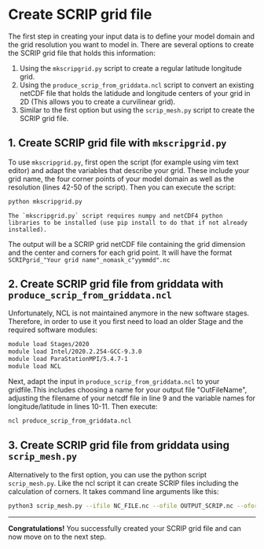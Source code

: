 # Create SCRIP grid file

The first step in creating your input data is to define your model domain and the grid resolution you want to model in. There are several options to create the SCRIP grid file that holds this information:
1. Using the `mkscripgrid.py` script to create a regular latitude longitude grid.
2. Using the `produce_scrip_from_griddata.ncl` script to convert an existing netCDF file that holds the latidude and longitude centers of your grid in 2D (This allows you to create a curvilinear grid). 
3. Similar to the first option but using the `scrip_mesh.py` script to create the SCRIP grid file.

## 1. Create SCRIP grid file with `mkscripgrid.py`

To use `mkscripgrid.py`, first open the script (for example using vim text editor) and adapt the variables that describe your grid. These include your grid name, the four corner points of your model domain as well as the resolution (lines 42-50 of the script). Then you can execute the script:

```sh
python mkscripgrid.py
```

```{attention}
The `mkscripgrid.py` script requires numpy and netCDF4 python libraries to be installed (use pip install to do that if not already installed).
```

The output will be a SCRIP grid netCDF file containing the grid dimension and the center and corners for each grid point. It will have the format `SCRIPgrid_"Your grid name"_nomask_c"yymmdd".nc`

## 2. Create SCRIP grid file from griddata with `produce_scrip_from_griddata.ncl`

Unfortunately, NCL is not maintained anymore in the new software stages. Therefore, in order to use it you first need to load an older Stage and the required software modules:

```sh
module load Stages/2020
module load Intel/2020.2.254-GCC-9.3.0
module load ParaStationMPI/5.4.7-1
module load NCL
```

Next, adapt the input in `produce_scrip_from_griddata.ncl` to your gridfile.This includes choosing a name for your output file "OutFileName", adjusting the filename of your netcdf file in line 9 and the variable names for longitude/latitude in lines 10-11. Then execute:

```sh
ncl produce_scrip_from_griddata.ncl
```

## 3. Create SCRIP grid file from griddata using `scrip_mesh.py`

Alternatively to the first option, you can use the python script `scrip_mesh.py`. Like the ncl script it can create SCRIP files including the calculation of corners. It takes command line arguments like this:

```sh
python3 scrip_mesh.py --ifile NC_FILE.nc --ofile OUTPUT_SCRIP.nc --oformat SCRIP # replace NC_FILE.nc with your netcdf file and choose a name for your output SCRIP grid file for OUTPUT_SCRIP.nc
```

---

**Congratulations!** You successfully created your SCRIP grid file and can now move on to the next step.